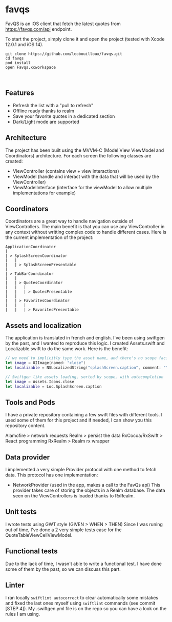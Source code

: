 # favqs

FavQS is an iOS client that fetch the latest quotes from https://favqs.com/api endpoint.

To start the project, simply clone it and open the project (tested with Xcode 12.0.1 and iOS 14).
```shell
git clone https://github.com/leobouilloux/favqs.git
cd favqs
pod install
open Favqs.xcworkspace
```
<br/>

## Features
- Refresh the list with a "pull to refresh"
- Offline ready thanks to realm
- Save your favorite quotes in a dedicated section
- Dark/Light mode are supported

## Architecture
The project has been built using the MVVM-C (Model View ViewModel and Coordinators) architecture.
For each screen the following classes are created:
- ViewController (contains view + view interactions)
- ViewModel (handle and interact with the data that will be used by the ViewController)
- ViewModelInterface (interface for the viewModel to allow multiple implementations for example)

## Coordinators
Coordinators are a great way to handle navigation outside of ViewControllers.
The main benefit is that you can use any ViewController in any context without writting complex code to handle different cases.
Here is the current implementation of the project:
```
ApplicationCoordinator
|
| > SplashScreenCoordinator
|   |
|   | > SplashScreenPresentable
|
| > TabBarCoordinator
|   |
|   | > QuotesCoordinator
|   |   |
|   |   | > QuotesPresentable
|   |
|   | > FavoritesCoordinator
|   |   |
|   |   | > FavoritesPresentable
```

## Assets and localization
The application is translated in french and english.
I've been using swiftgen by the past, and I wanted to reproduce this logic.
I created Assets.swift and Localizable.swift to do the same work.
Here is the benefit:
```swift
// we need to implicitly type the asset name, and there's no scope facilities
let image = UIImage(named: "close")
let localizable = NSLocalizedString("splashScreen.caption", comment: "")

// Swiftgen like assets loading, sorted by scope, with autocompletion
let image = Assets.Icons.close
let localizable = Loc.SplashScreen.caption
```

## Tools and Pods
I have a private repository containing a few swift files with different tools.
I used some of them for this project and if needed, I can show you this repository content.

Alamofire > network requests
Realm > persist the data
RxCocoa/RxSwift > React programming
RxRealm > Realm rx wrapper

## Data provider
I implemented a very simple Provider protocol with one method to fetch data.
This protocol has one implementation:
- NetworkProvider (used in the app, makes a call to the FavQs api)
This provider takes care of storing the objects in a Realm database.
The data seen on the ViewControllers is loaded thanks to RxRealm.


## Unit tests
I wrote tests using GWT style (GIVEN > WHEN > THEN)
Since I was runing out of time, I've done a 2 very simple tests case for the QuoteTableViewCellViewModel.

## Functional tests
Due to the lack of time, I wasn't able to write a functional test.
I have done some of them by the past, so we can discuss this part.

## Linter
I ran locally `swiftlint autocorrect` to clear automatically some mistakes and fixed the last ones myself using `swiftlint` commands (see commit [STEP 4]).
My .swiftgen.yml file is on the repo so you can have a look on the rules I am using.